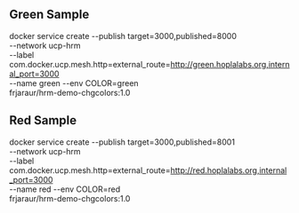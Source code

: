 ## Green Sample
docker service create --publish target=3000,published=8000 \
--network ucp-hrm \
--label com.docker.ucp.mesh.http=external_route=http://green.hoplalabs.org,internal_port=3000 \
--name green --env COLOR=green \
frjaraur/hrm-demo-chgcolors:1.0


## Red Sample
docker service create --publish target=3000,published=8001 \
--network ucp-hrm \
--label com.docker.ucp.mesh.http=external_route=http://red.hoplalabs.org,internal_port=3000 \
--name red --env COLOR=red \
frjaraur/hrm-demo-chgcolors:1.0

